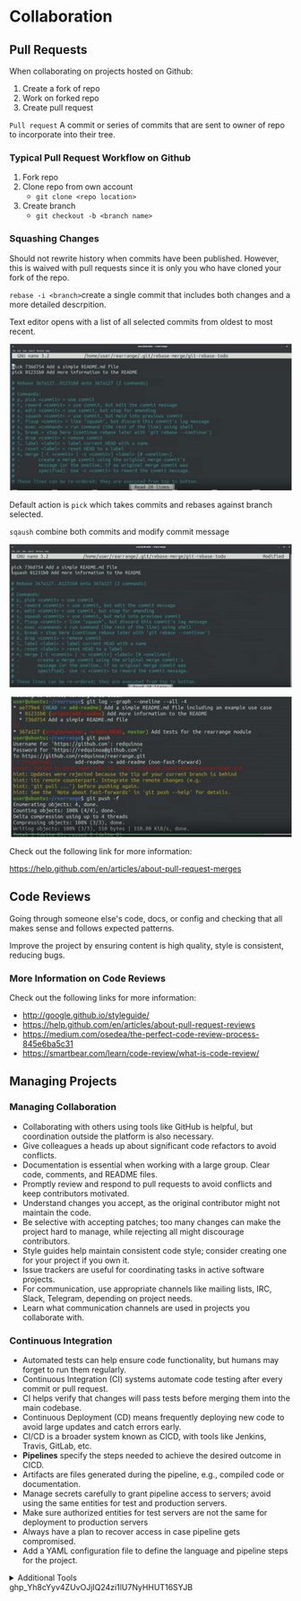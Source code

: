 # Collaboration

## Pull Requests

When collaborating on projects hosted on Github:

1. Create a fork of repo
2. Work on forked repo
3. Create pull request

`Pull request` A commit or series of commits that are sent to owner of repo to incorporate into their tree.

### Typical Pull Request Workflow on Github

1. Fork repo
2. Clone repo from own account
   * `git clone <repo location>`
3. Create branch
   * `git checkout -b <branch name>`

### Squashing Changes

Should not rewrite history when commits have been published. However, this is waived with pull requests since it is only you who have cloned your fork of the repo.

`rebase -i <branch>`create a single commit that includes both changes and a more detailed descrpition.

Text editor opens with a list of all selected commits from oldest to most recent.

![](images/20230719223301.png)

Default action is `pick` which takes commits and rebases against branch selected.

`sqaush` combine both commits and modify commit message

![](images/20230719224316.png)

![](images/20230719225227.png)

Check out the following link for more information:

<https://help.github.com/en/articles/about-pull-request-merges>

## Code Reviews

Going through someone else's code, docs, or config and checking that all makes sense and follows expected patterns.

Improve the project by ensuring content is high quality, style is consistent, reducing bugs.

### More Information on Code Reviews

Check out the following links for more information:

* <http://google.github.io/styleguide/>
* <https://help.github.com/en/articles/about-pull-request-reviews>
* <https://medium.com/osedea/the-perfect-code-review-process-845e6ba5c31>
* <https://smartbear.com/learn/code-review/what-is-code-review/>

## Managing Projects

### Managing Collaboration

* Collaborating with others using tools like GitHub is helpful, but coordination outside the platform is also necessary.
* Give colleagues a heads up about significant code refactors to avoid conflicts.
* Documentation is essential when working with a large group. Clear code, comments, and README files.
* Promptly review and respond to pull requests to avoid conflicts and keep contributors motivated.
* Understand changes you accept, as the original contributor might not maintain the code.
* Be selective with accepting patches; too many changes can make the project hard to manage, while rejecting all might discourage contributors.
* Style guides help maintain consistent code style; consider creating one for your project if you own it.
* Issue trackers are useful for coordinating tasks in active software projects.
* For communication, use appropriate channels like mailing lists, IRC, Slack, Telegram, depending on project needs.
* Learn what communication channels are used in projects you collaborate with.

### Continuous Integration

* Automated tests can help ensure code functionality, but humans may forget to run them regularly.
* Continuous Integration (CI) systems automate code testing after every commit or pull request.
* CI helps verify that changes will pass tests before merging them into the main codebase.
* Continuous Deployment (CD) means frequently deploying new code to avoid large updates and catch errors early.
* CI/CD is a broader system known as CICD, with tools like Jenkins, Travis, GitLab, etc.
* **Pipelines** specify the steps needed to achieve the desired outcome in CICD.
* Artifacts are files generated during the pipeline, e.g., compiled code or documentation.
* Manage secrets carefully to grant pipeline access to servers; avoid using the same entities for test and production servers.
* Make sure authorized entities for test servers are not the same for deployment to production servers
* Always have a plan to recover access in case pipeline gets compromised.
* Add a YAML configuration file to define the language and pipeline steps for the project.

<details>
<summary>Additional Tools </summary>

Check out the following links for more information:

* <https://arp242.net/diy.html>
* <https://help.github.com/en/articles/closing-issues-using-keywords>
* <https://help.github.com/en/articles/setting-guidelines-for-repository-contributors>
* <https://www.infoworld.com/article/3271126/what-is-cicd-continuous-integration-and-continuous-delivery-explained.html>
* <https://stackify.com/what-is-cicd-whats-important-and-how-to-get-it-right/>
* <https://docs.travis-ci.com/user/tutorial/>
* <https://docs.travis-ci.com/user/build-stages/>

</details>
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